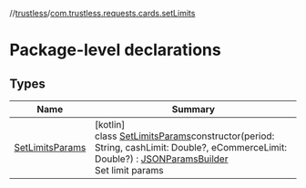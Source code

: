//[trustless](../../index.md)/[com.trustless.requests.cards.setLimits](index.md)

# Package-level declarations

## Types

| Name | Summary |
|---|---|
| [SetLimitsParams](-set-limits-params/index.md) | [kotlin]<br>class [SetLimitsParams](-set-limits-params/index.md)constructor(period: String, cashLimit: Double?, eCommerceLimit: Double?) : [JSONParamsBuilder](../com.trustless.params/-j-s-o-n-params-builder/index.md)<br>Set limit params |
